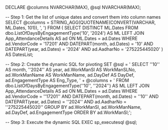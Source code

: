 DECLARE @columns NVARCHAR(MAX), @sql NVARCHAR(MAX);

-- Step 1: Get the list of unique dates and convert them into column names
SELECT @columns = STRING_AGG(QUOTENAME(CONVERT(VARCHAR, ML.Dates, 101)), ', ')
FROM (
    SELECT DISTINCT ML.Dates
    FROM dbo.ListOfDaysByEngagementType('10', '2024') AS ML
    LEFT JOIN App_AttendanceDetails AS ad ON ML.Dates = ad.Dates
    WHERE ad.VendorCode = '17201'
    AND DATEPART(month, ad.Dates) = '10'
    AND DATEPART(year, ad.Dates) = '2024'
    AND ad.AadharNo = '275225445020'
) AS DatesList;

-- Step 2: Create the dynamic SQL for pivoting
SET @sql = '
SELECT 
    ''10'' AS month,
    ''2024'' AS year,
    ad.WorkManSl AS WorkManSLNo,
    ad.WorkManName AS WorkManName,
    ad.DayDef AS DayDef,
    ad.EngagementType AS Eng_Type, 
    ' + @columns + ' 
FROM dbo.ListOfDaysByEngagementType(''10'', ''2024'') AS ML
LEFT JOIN App_AttendanceDetails AS ad ON ML.Dates = ad.Dates
WHERE ad.VendorCode = ''17201''
    AND DATEPART(month, ad.Dates) = ''10''
    AND DATEPART(year, ad.Dates) = ''2024''
    AND ad.AadharNo = ''275225445020''
GROUP BY 
    ad.WorkManSl,
    ad.WorkManName,
    ad.DayDef,
    ad.EngagementType
ORDER BY ad.WorkManSl;';

-- Step 3: Execute the dynamic SQL
EXEC sp_executesql @sql;

